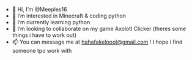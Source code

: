 - 👋 Hi, I’m @Meeples16
- 👀 I’m interested in Minecraft & coding python
- 🌱 I’m currently learning python
- 💞️ I’m looking to collaborate on my game Axolotl Clicker (theres some things i have to work out)
- 📫 You can message me at hahafakeloool@gmail.com ! I hope i find someone tpo work with

<!---
Meeples16/Meeples16 is a ✨ special ✨ repository because its `README.md` (this file) appears on your GitHub profile.
You can click the Preview link to take a look at your changes.
--->
